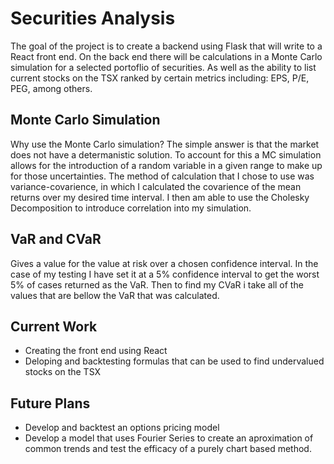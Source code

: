 # Securities Analysis
The goal of the project is to create a backend using Flask that will write to a React front end. On the back end there will be calculations in a Monte Carlo simulation for a selected portoflio of securities. As well as the ability to list current stocks on the TSX ranked by certain metrics including: EPS, P/E, PEG, among others.

## Monte Carlo Simulation
Why use the Monte Carlo simulation? The simple answer is that the market does not have a determanistic solution. To account for this a MC simulation allows for the introduction of a random variable in a given range to make up for those uncertainties. The method of calculation that I chose to use was variance-covarience, in which I calculated the covarience of the mean returns over my desired time interval. I then am able to use the Cholesky Decomposition to introduce correlation into my simulation.

## VaR and CVaR
Gives a value for the value at risk over a chosen confidence interval. In the case of my testing I have set it at a 5% confidence interval to get the worst 5% of cases returned as the VaR. Then to find my CVaR i take all of the values that are bellow the VaR that was calculated.

## Current Work
- Creating the front end using React
- Deloping and backtesting formulas that can be used to find undervalued stocks on the TSX

## Future Plans
- Develop and backtest an options pricing model
- Develop a model that uses Fourier Series to create an aproximation of common trends and test the efficacy of a purely chart based method.
